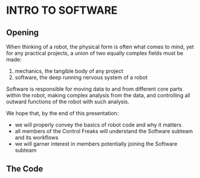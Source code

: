 # INTRO TO SOFTWARE
[//]: # "This is less so a lesson and more of a presentation. The hope is to give this one in one of the first meetings, to give an overview of software. This presentation should take approx. 15-30 minutes."
## Opening

When thinking of a robot, the physical form is often what comes to mind, yet for any practical projects, a union of two equally complex fields must be made:

1. mechanics, the tangible body of any project
2. software, the deep running nervous system of a robot

Software is responsible for moving data to and from different core parts within the robot, making complex analysis from the data, and controlling all outward functions of the robot with such analysis.

We hope that, by the end of this presentation:
- we will properly convey the basics of robot code and why it matters
- all members of the Control Freaks will understand the Software subteam and its workflows
- we will garner interest in members potentially joining the Software subteam

## The Code
